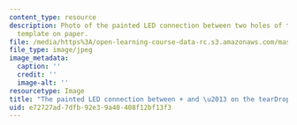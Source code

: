 ```yaml
---
content_type: resource
description: Photo of the painted LED connection between two holes of the tearDrop
  template on paper.
file: /media/https%3A/open-learning-course-data-rc.s3.amazonaws.com/mas-714j-technologies-for-creative-learning-fall-2009/e72727ad7dfb92e39a40408f12bf13f3_Image8.jpg
file_type: image/jpeg
image_metadata:
  caption: ''
  credit: ''
  image-alt: ''
resourcetype: Image
title: "The painted LED connection between + and \u2013 on the tearDrop"
uid: e72727ad-7dfb-92e3-9a40-408f12bf13f3
---
```

